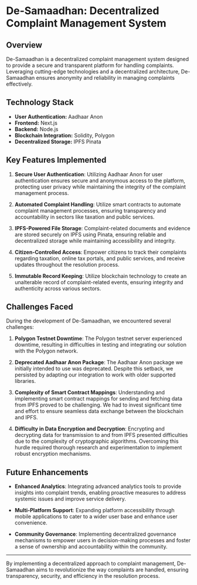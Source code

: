 # De-Samaadhan: Decentralized Complaint Management System

## Overview
De-Samaadhan is a decentralized complaint management system designed to provide a secure and transparent platform for handling complaints. Leveraging cutting-edge technologies and a decentralized architecture, De-Samaadhan ensures anonymity and reliability in managing complaints effectively.

## Technology Stack
- **User Authentication:** Aadhaar Anon
- **Frontend:** Next.js
- **Backend:** Node.js
- **Blockchain Integration:** Solidity, Polygon
- **Decentralized Storage:** IPFS Pinata

## Key Features Implemented
1) **Secure User Authentication**: Utilizing Aadhaar Anon for user authentication ensures secure and anonymous access to the platform, protecting user privacy while maintaining the integrity of the complaint management process.

2) **Automated Complaint Handling**: Utilize smart contracts to automate complaint management processes, ensuring transparency and accountability in sectors like taxation and public services.

3) **IPFS-Powered File Storage**: Complaint-related documents and evidence are stored securely on IPFS using Pinata, ensuring reliable and decentralized storage while maintaining accessibility and integrity.

4) **Citizen-Controlled Access**: Empower citizens to track their complaints regarding taxation, online tax portals, and public services, and receive updates throughout the resolution process.

5) **Immutable Record Keeping**: Utilize blockchain technology to create an unalterable record of complaint-related events, ensuring integrity and authenticity across various sectors.


## Challenges Faced

During the development of De-Samaadhan, we encountered several challenges:

1) **Polygon Testnet Downtime**: The Polygon testnet server experienced downtime, resulting in difficulties in testing and integrating our solution with the Polygon network.

2) **Deprecated Aadhaar Anon Package**: The Aadhaar Anon package we initially intended to use was deprecated. Despite this setback, we persisted by adapting our integration to work with older supported libraries.

3) **Complexity of Smart Contract Mappings**: Understanding and implementing smart contract mappings for sending and fetching data from IPFS proved to be challenging. We had to invest significant time and effort to ensure seamless data exchange between the blockchain and IPFS.

4) **Difficulty in Data Encryption and Decryption**: Encrypting and decrypting data for transmission to and from IPFS presented difficulties due to the complexity of cryptographic algorithms. Overcoming this hurdle required thorough research and experimentation to implement robust encryption mechanisms.


## Future Enhancements

  
- **Enhanced Analytics**: Integrating advanced analytics tools to provide insights into complaint trends, enabling proactive measures to address systemic issues and improve service delivery.

- **Multi-Platform Support**: Expanding platform accessibility through mobile applications to cater to a wider user base and enhance user convenience.

- **Community Governance**: Implementing decentralized governance mechanisms to empower users in decision-making processes and foster a sense of ownership and accountability within the community.

---
By implementing a decentralized approach to complaint management, De-Samaadhan aims to revolutionize the way complaints are handled, ensuring transparency, security, and efficiency in the resolution process.
